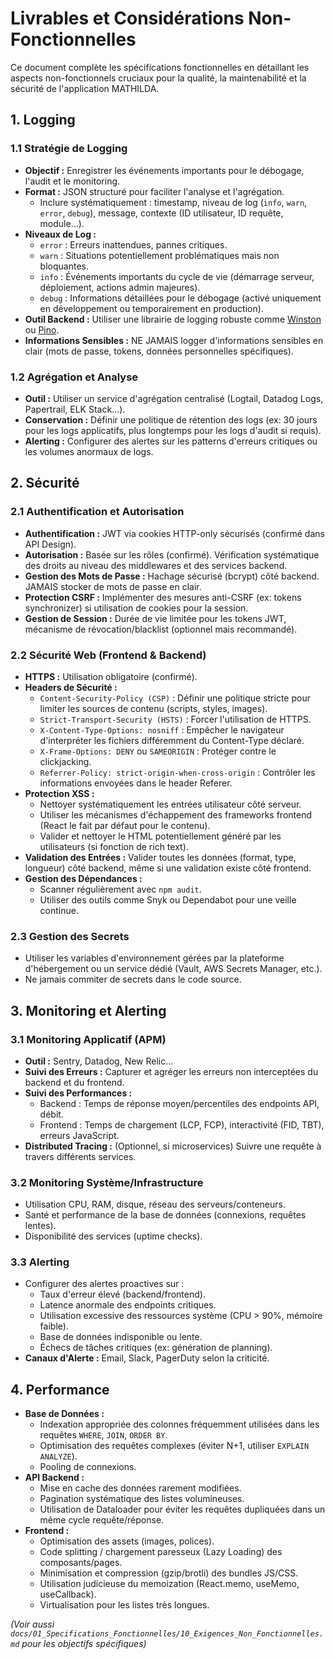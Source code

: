 # Livrables et Considérations Non-Fonctionnelles

Ce document complète les spécifications fonctionnelles en détaillant les aspects non-fonctionnels cruciaux pour la qualité, la maintenabilité et la sécurité de l'application MATHILDA.

## 1. Logging

### 1.1 Stratégie de Logging

*   **Objectif :** Enregistrer les événements importants pour le débogage, l'audit et le monitoring.
*   **Format :** JSON structuré pour faciliter l'analyse et l'agrégation.
    *   Inclure systématiquement : timestamp, niveau de log (`info`, `warn`, `error`, `debug`), message, contexte (ID utilisateur, ID requête, module...). 
*   **Niveaux de Log :**
    *   `error` : Erreurs inattendues, pannes critiques.
    *   `warn` : Situations potentiellement problématiques mais non bloquantes.
    *   `info` : Événements importants du cycle de vie (démarrage serveur, déploiement, actions admin majeures).
    *   `debug` : Informations détaillées pour le débogage (activé uniquement en développement ou temporairement en production).
*   **Outil Backend :** Utiliser une librairie de logging robuste comme [Winston](https://github.com/winstonjs/winston) ou [Pino](https://github.com/pinojs/pino).
*   **Informations Sensibles :** NE JAMAIS logger d'informations sensibles en clair (mots de passe, tokens, données personnelles spécifiques).

### 1.2 Agrégation et Analyse

*   **Outil :** Utiliser un service d'agrégation centralisé (Logtail, Datadog Logs, Papertrail, ELK Stack...). 
*   **Conservation :** Définir une politique de rétention des logs (ex: 30 jours pour les logs applicatifs, plus longtemps pour les logs d'audit si requis).
*   **Alerting :** Configurer des alertes sur les patterns d'erreurs critiques ou les volumes anormaux de logs.

## 2. Sécurité

### 2.1 Authentification et Autorisation

*   **Authentification :** JWT via cookies HTTP-only sécurisés (confirmé dans API Design).
*   **Autorisation :** Basée sur les rôles (confirmé). Vérification systématique des droits au niveau des middlewares et des services backend.
*   **Gestion des Mots de Passe :** Hachage sécurisé (bcrypt) côté backend. JAMAIS stocker de mots de passe en clair.
*   **Protection CSRF :** Implémenter des mesures anti-CSRF (ex: tokens synchronizer) si utilisation de cookies pour la session.
*   **Gestion de Session :** Durée de vie limitée pour les tokens JWT, mécanisme de révocation/blacklist (optionnel mais recommandé).

### 2.2 Sécurité Web (Frontend & Backend)

*   **HTTPS :** Utilisation obligatoire (confirmé).
*   **Headers de Sécurité :**
    *   `Content-Security-Policy (CSP)` : Définir une politique stricte pour limiter les sources de contenu (scripts, styles, images).
    *   `Strict-Transport-Security (HSTS)` : Forcer l'utilisation de HTTPS.
    *   `X-Content-Type-Options: nosniff` : Empêcher le navigateur d'interpréter les fichiers différemment du Content-Type déclaré.
    *   `X-Frame-Options: DENY` ou `SAMEORIGIN` : Protéger contre le clickjacking.
    *   `Referrer-Policy: strict-origin-when-cross-origin` : Contrôler les informations envoyées dans le header Referer.
*   **Protection XSS :**
    *   Nettoyer systématiquement les entrées utilisateur côté serveur.
    *   Utiliser les mécanismes d'échappement des frameworks frontend (React le fait par défaut pour le contenu).
    *   Valider et nettoyer le HTML potentiellement généré par les utilisateurs (si fonction de rich text).
*   **Validation des Entrées :** Valider toutes les données (format, type, longueur) côté backend, même si une validation existe côté frontend.
*   **Gestion des Dépendances :**
    *   Scanner régulièrement avec `npm audit`.
    *   Utiliser des outils comme Snyk ou Dependabot pour une veille continue.

### 2.3 Gestion des Secrets

*   Utiliser les variables d'environnement gérées par la plateforme d'hébergement ou un service dédié (Vault, AWS Secrets Manager, etc.).
*   Ne jamais commiter de secrets dans le code source.

## 3. Monitoring et Alerting

### 3.1 Monitoring Applicatif (APM)

*   **Outil :** Sentry, Datadog, New Relic...
*   **Suivi des Erreurs :** Capturer et agréger les erreurs non interceptées du backend et du frontend.
*   **Suivi des Performances :**
    *   Backend : Temps de réponse moyen/percentiles des endpoints API, débit.
    *   Frontend : Temps de chargement (LCP, FCP), interactivité (FID, TBT), erreurs JavaScript.
*   **Distributed Tracing :** (Optionnel, si microservices) Suivre une requête à travers différents services.

### 3.2 Monitoring Système/Infrastructure

*   Utilisation CPU, RAM, disque, réseau des serveurs/conteneurs.
*   Santé et performance de la base de données (connexions, requêtes lentes).
*   Disponibilité des services (uptime checks).

### 3.3 Alerting

*   Configurer des alertes proactives sur :
    *   Taux d'erreur élevé (backend/frontend).
    *   Latence anormale des endpoints critiques.
    *   Utilisation excessive des ressources système (CPU > 90%, mémoire faible).
    *   Base de données indisponible ou lente.
    *   Échecs de tâches critiques (ex: génération de planning).
*   **Canaux d'Alerte :** Email, Slack, PagerDuty selon la criticité.

## 4. Performance

*   **Base de Données :**
    *   Indexation appropriée des colonnes fréquemment utilisées dans les requêtes `WHERE`, `JOIN`, `ORDER BY`.
    *   Optimisation des requêtes complexes (éviter N+1, utiliser `EXPLAIN ANALYZE`).
    *   Pooling de connexions.
*   **API Backend :**
    *   Mise en cache des données rarement modifiées.
    *   Pagination systématique des listes volumineuses.
    *   Utilisation de Dataloader pour éviter les requêtes dupliquées dans un même cycle requête/réponse.
*   **Frontend :**
    *   Optimisation des assets (images, polices).
    *   Code splitting / chargement paresseux (Lazy Loading) des composants/pages.
    *   Minimisation et compression (gzip/brotli) des bundles JS/CSS.
    *   Utilisation judicieuse du memoization (React.memo, useMemo, useCallback).
    *   Virtualisation pour les listes très longues.

*(Voir aussi `docs/01_Specifications_Fonctionnelles/10_Exigences_Non_Fonctionnelles.md` pour les objectifs spécifiques)* 